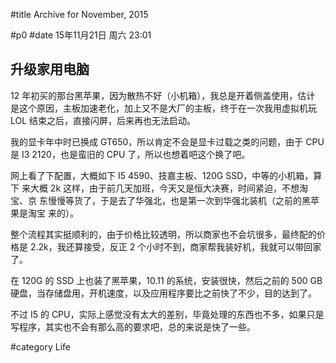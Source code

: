 #title Archive for November, 2015

#p0
#date 15年11月21日 周六 23:01

## 升级家用电脑

12 年初买的那台黑苹果，因为散热不好（小机箱），我总是开着侧盖使用，估计
是这个原因，主板加速老化，加上又不是大厂的主板，终于在一次我用虚拟机玩
LOL 结束之后，直接闪屏，后来再也无法启动。

我的显卡年中时已换成 GT650，所以肯定不会是显卡过载之类的问题，由于 CPU
是 I3 2120，也是蛮旧的 CPU 了，所以也想着吧这个换了吧。

网上看了下配置，大概如下 I5 4590、技嘉主板、120G SSD，中等的小机箱，算下
来大概 2k 这样，由于前几天加班，今天又是恒大决赛，时间紧迫，不想淘宝、京
东慢慢等货了，于是去了华强北，也是第一次到华强北装机（之前的黑苹果是淘宝
来的）。

整个流程其实挺顺利的，由于价格比较透明，所以商家也不会坑很多，最终配的价
格是 2.2k，我还算接受，反正 2 个小时不到，商家帮我装好机，我就可以带回家
了。

在 120G 的 SSD 上也装了黑苹果，10.11 的系统，安装很快，然后之前的 500 GB
硬盘，当存储盘用，开机速度，以及应用程序要比之前快了不少，目的达到了。

不过 I5 的 CPU，实际上感觉没有太大的差别，毕竟处理的东西也不多，如果只是
写程序，其实也不会有那么高的要求吧，总的来说是快了一些。

#category Life

<!-- date: 2015-11-21T23:01:28+0800 -->



